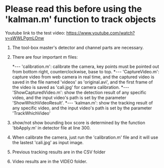 # Please read this before using the 'kalman.m' function to track objects

Youtube link to the test video: https://www.youtube.com/watch?v=sWWLPgmLOnw 

1) The tool-box master's detector and channel parts are necessary.

2) There are four important m files: 

     *--- 'calibration.m': calibrate the camera, key points must be
          pointed out from bottom right, counterclockwise, base to top.
     *--- 'CaptureVideo.m': capture video from web camera in real time, and
          the captured video is saved in the file named 'videos' as
          'original.avi', and the first frame of the video is saved as 'cali.jpg'
          for camera calibration.
     *--- 'ShowCapturedVideo.m': show the detection result of any specific
          video, and the input video's path is set by the parameter
          'ShowWhichVideoResult'.
     *--- 'kalman.m': show the tracking result of any specific video, and 
          the input video's path is set by the parameter 'TrackWhichVideo'
          
 2) show/not show bounding box score is determined by the function 'bbApply.m' 
    in detector file at line 300.
    
 3) When calibrate the camera, just run the 'calibration.m' file and it
    will use the lastest 'cali.jpg' as input image.

 4) Previous tracking results are in the CSV folder
 
 5) Video results are in the VIDEO folder.
